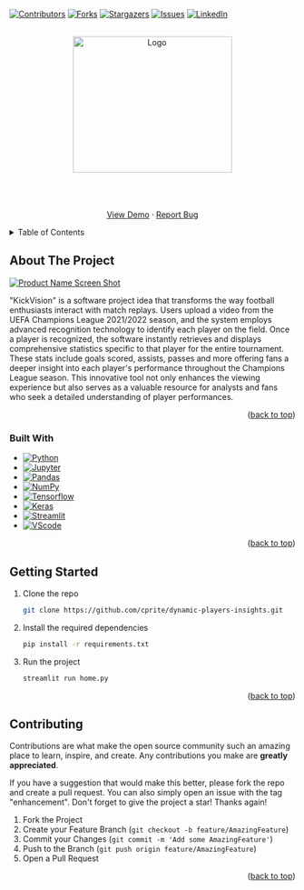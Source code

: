 <!-- Improved compatibility of back to top link: See: https://github.com/othneildrew/Best-README-Template/pull/73 -->
<a name="readme-top"></a>

<!-- PROJECT SHIELDS -->
<!--
*** I'm using markdown "reference style" links for readability.
*** Reference links are enclosed in brackets [ ] instead of parentheses ( ).
*** See the bottom of this document for the declaration of the reference variables
*** for contributors-url, forks-url, etc. This is an optional, concise syntax you may use.
*** https://www.markdownguide.org/basic-syntax/#reference-style-links
-->
[![Contributors][contributors-shield]][contributors-url]
[![Forks][forks-shield]][forks-url]
[![Stargazers][stars-shield]][stars-url]
[![Issues][issues-shield]][issues-url]
[![LinkedIn][linkedin-shield]][linkedin-url]
<!-- [![MIT License][license-shield]][license-url] -->



<!-- PROJECT LOGO -->
<br />
<div align="center">
  <a href="https://github.com/cprite/dynamic-players-insights">
    <img src="user_interface/logo.png" alt="Logo" width="280" height="240">
  </a>

  <p align="center">
    <br />
    <br />
    <br />
    <a href="https://kickvision.streamlit.app/">View Demo</a>
    ·
    <a href="https://github.com/cprite/dynamic-players-insights/issues">Report Bug</a>
  </p>
</div>



<!-- TABLE OF CONTENTS -->
<details>
  <summary>Table of Contents</summary>
  <ol>
    <li>
      <a href="#about-the-project">About The Project</a>
      <ul>
        <li><a href="#built-with">Built With</a></li>
      </ul>
    </li>
    <li>
      <a href="#getting-started">Getting Started</a>
    </li>
    <li><a href="#contributing">Contributing</a></li>
  </ol>
</details>



<!-- ABOUT THE PROJECT -->
## About The Project

[![Product Name Screen Shot][product-screenshot]](kickvision.streamlit.app)

"KickVision" is a software project idea that transforms the way football enthusiasts interact with match replays. Users upload a video from the UEFA Champions League 2021/2022 season, and the system employs advanced recognition technology to identify each player on the field. Once a player is recognized, the software instantly retrieves and displays comprehensive statistics specific to that player for the entire tournament. These stats include goals scored, assists, passes and more offering fans a deeper insight into each player's performance throughout the Champions League season. This innovative tool not only enhances the viewing experience but also serves as a valuable resource for analysts and fans who seek a detailed understanding of player performances.

<p align="right">(<a href="#readme-top">back to top</a>)</p>


### Built With

* [![Python](https://img.shields.io/badge/Python-FFD43B?style=for-the-badge&logo=python&logoColor=blue)](https://www.python.org)
* [![Jupyter](https://img.shields.io/badge/Jupyter-F37626.svg?&style=for-the-badge&logo=Jupyter&logoColor=white)](https://jupyterlab.readthedocs.io/en/stable)
* [![Pandas](https://img.shields.io/badge/Pandas-2C2D72?style=for-the-badge&logo=pandas&logoColor=white)](https://pandas.pydata.org/)
* [![NumPy](https://img.shields.io/badge/Numpy-777BB4?style=for-the-badge&logo=numpy&logoColor=white)](https://numpy.org/)
* [![Tensorflow](https://img.shields.io/badge/TensorFlow-FF6F00?style=for-the-badge&logo=TensorFlow&logoColor=white)](https://www.tensorflow.org)
* [![Keras](https://img.shields.io/badge/Keras-FF0000?style=for-the-badge&logo=keras&logoColor=white)](https://keras.io/)
* [![Streamlit](https://img.shields.io/badge/Streamlit-FF4B4B?style=for-the-badge&logo=Streamlit&logoColor=white)](https://streamlit.io)
* [![VScode](https://img.shields.io/badge/VSCode-0078D4?style=for-the-badge&logo=visual%20studio%20code&logoColor=white)](https://code.visualstudio.com/)

<p align="right">(<a href="#readme-top">back to top</a>)</p>


<!-- GETTING STARTED -->
## Getting Started

1. Clone the repo
   ```sh
   git clone https://github.com/cprite/dynamic-players-insights.git
   ```
2. Install the required dependencies
   ```sh
   pip install -r requirements.txt
   ```
3. Run the project
   ```sh
   streamlit run home.py
   ```

<p align="right">(<a href="#readme-top">back to top</a>)</p>


<!-- CONTRIBUTING -->
## Contributing

Contributions are what make the open source community such an amazing place to learn, inspire, and create. Any contributions you make are **greatly appreciated**.

If you have a suggestion that would make this better, please fork the repo and create a pull request. You can also simply open an issue with the tag "enhancement".
Don't forget to give the project a star! Thanks again!

1. Fork the Project
2. Create your Feature Branch (`git checkout -b feature/AmazingFeature`)
3. Commit your Changes (`git commit -m 'Add some AmazingFeature'`)
4. Push to the Branch (`git push origin feature/AmazingFeature`)
5. Open a Pull Request

<p align="right">(<a href="#readme-top">back to top</a>)</p>


<!-- MARKDOWN LINKS & IMAGES -->
<!-- https://www.markdownguide.org/basic-syntax/#reference-style-links -->
[contributors-shield]: https://img.shields.io/github/contributors/cprite/dynamic-players-insights.svg?style=for-the-badge
[contributors-url]: https://github.com/cprite/dynamic-players-insights/graphs/contributors
[forks-shield]: https://img.shields.io/github/forks/cprite/dynamic-players-insights.svg?style=for-the-badge
[forks-url]: https://github.com/cprite/dynamic-players-insights/network/members
[stars-shield]: https://img.shields.io/github/stars/cprite/dynamic-players-insights.svg?style=for-the-badge
[stars-url]: https://github.com/cprite/dynamic-players-insights/stargazers
[issues-shield]: https://img.shields.io/github/issues/cprite/dynamic-players-insights.svg?style=for-the-badge
[issues-url]: https://github.com/cprite/dynamic-players-insights/issues
<!-- [license-shield]: https://img.shields.io/github/license/github_username/repo_name.svg?style=for-the-badge
[license-url]: https://github.com/github_username/repo_name/blob/master/LICENSE.txt -->
[linkedin-shield]: https://img.shields.io/badge/-LinkedIn-black.svg?style=for-the-badge&logo=linkedin&colorB=555
[linkedin-url]: https://linkedin.com/in/niknmirosh
[product-screenshot]: screenshot.png
